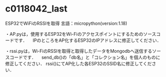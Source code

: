 # c0118042_last
ESP32でWiFiのRSSIを取得
言語：micropython(version:1.18)

・AP.pyは，使用するESP32をWi-Fiのアクセスポイントにするためのソースコードです．
　IPのところをAP化するESP32のIPアドレスに修正してください．
 

・rssi.pyは，Wi-FiのRSSIを取得と取得したデータをMongodbへ送信するソースコードです．
　send_db()の「db名」と「コレクション名」を個人のものに修正してください．
  rssi()にてAP化した各ESP32のSSID名に修正してください．
